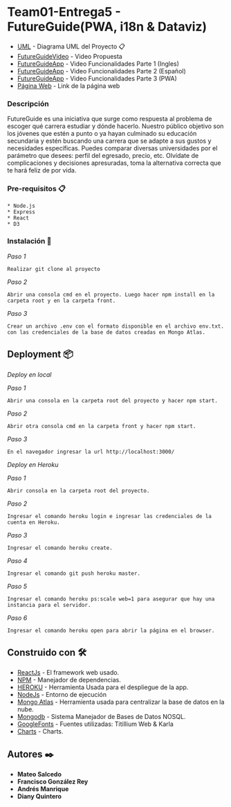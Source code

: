 # Team01-Entrega5 - FutureGuide(PWA, i18n & Dataviz)

* [UML](https://www.lucidchart.com/documents/edit/4ed6e04c-3fc5-49f3-95b0-b5c3c09af656?shared=true&) - Diagrama UML del Proyecto 📋
* [FutureGuideVideo](https://www.youtube.com/watch?v=VshXXhN3a8k) - Video Propuesta
* [FutureGuideApp](https://www.youtube.com/watch?v=8XH0sIwwerQ) - Video Funcionalidades Parte 1 (Ingles)
* [FutureGuideApp](https://youtu.be/z2ddwnfWDug) - Video Funcionalidades Parte 2 (Español)
* [FutureGuideApp](https://youtu.be/gqsHAPAX2qs) - Video Funcionalidades Parte 3 (PWA)
* [Página Web](http://futureguide.herokuapp.com/) - Link de la página web

### Descripción

FutureGuide es una iniciativa que surge como respuesta al problema de escoger qué carrera estudiar y dónde hacerlo. Nuestro público objetivo son  los jóvenes que estén a punto o ya hayan culminado su educación secundaria y estén buscando una carrera que se adapte a sus gustos y necesidades específicas. Puedes comparar diversas universidades por el parámetro que desees: perfil del egresado, precio, etc. Olvídate de complicaciones y decisiones apresuradas, toma la alternativa correcta que te hará feliz de por vida.


### Pre-requisitos 📋
```
* Node.js
* Express
* React
* D3
```

### Instalación 🔧
_Paso 1_

```
Realizar git clone al proyecto
```

_Paso 2_

```
Abrir una consola cmd en el proyecto. Luego hacer npm install en la carpeta root y en la carpeta front.
```
_Paso 3_

```
Crear un archivo .env con el formato disponible en el archivo env.txt. con las credenciales de la base de datos creadas en Mongo Atlas.
```

## Deployment 📦

_Deploy en local_

_Paso 1_

```
Abrir una consola en la carpeta root del proyecto y hacer npm start.
```

_Paso 2_

```
Abrir otra consola cmd en la carpeta front y hacer npm start.
```
_Paso 3_

```
En el navegador ingresar la url http://localhost:3000/
```

_Deploy en Heroku_

_Paso 1_

```
Abrir consola en la carpeta root del proyecto.
```
_Paso 2_

```
Ingresar el comando heroku login e ingresar las credenciales de la cuenta en Heroku.
```
_Paso 3_

```
Ingresar el comando heroku create.
```
_Paso 4_

```
Ingresar el comando git push heroku master.
```
_Paso 5_

```
Ingresar el comando heroku ps:scale web=1 para asegurar que hay una instancia para el servidor.
```
_Paso 6_

```
Ingresar el comando heroku open para abrir la página en el browser.
```

## Construido con 🛠️

* [ReactJs](https://es.reactjs.org/) - El framework web usado.
* [NPM](https://www.npmjs.com/) - Manejador de dependencias.
* [HEROKU](https://www.heroku.com) - Herramienta Usada para el despliegue de la app.
* [NodeJs](https://nodejs.org/es/) - Entorno de ejecución
* [Mongo Atlas](https://www.mongodb.com/cloud/atlas) - Herramienta usada para centralizar la base de datos en la nube.
* [Mongodb](https://www.mongodb.com/es) - Sistema Manejador de Bases de Datos NOSQL.
* [GoogleFonts](https://fonts.google.com) - Fuentes utilizadas: Titillium Web & Karla
* [Charts](https://d3js.org/) - Charts.
## Autores ✒️

* **Mateo Salcedo** 
* **Francisco González Rey** 
* **Andrés Manrique** 
* **Diany Quintero**
